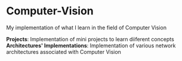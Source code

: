 # Computer-Vision
My implementation of what I learn in the field of Computer Vision

**Projects**: 
Implementation of mini projects to learn diiferent concepts
**Architectures' Implementations**:
Implementation of various network architectures associated with Computer Vision 